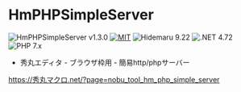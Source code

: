 # HmPHPSimpleServer

![HmPHPSimpleServer v1.3.0](https://img.shields.io/badge/HmPHPSimpleServer-v1.3.0-6479ff.svg)
[![MIT](https://img.shields.io/badge/license-MIT-blue.svg?style=flat)](LICENSE)
![Hidemaru 9.22](https://img.shields.io/badge/Hidemaru-v9.22-6479ff.svg)
![.NET 4.72](https://img.shields.io/badge/.NET-4.72-6479ff.svg)
![PHP 7.x](https://img.shields.io/badge/PHP-7.x-6479ff.svg)

- 秀丸エディタ - ブラウザ枠用 - 簡易http/phpサーバー

https://秀丸マクロ.net/?page=nobu_tool_hm_php_simple_server